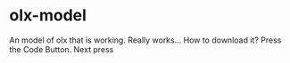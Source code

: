 # olx-model
An model of olx that is working.
Really works...
How to download it?
Press the Code Button.
Next press
